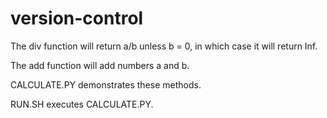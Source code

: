 # version-control
The div function will return a/b unless b = 0, in which case it will return Inf.

The add function will add numbers a and b.

CALCULATE.PY demonstrates these methods.

RUN.SH executes CALCULATE.PY.
